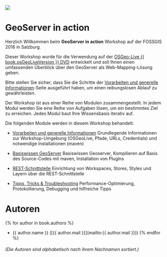 ![](assets/geoserver-logo.png)

# GeoServer in action

Herzlich Willkommen beim **GeoServer in action** Workshop auf der FOSSGIS 2016
in Salzburg.

Dieser Workshop wurde für die Verwendung auf der [OSGeo-Live {{ book.osGeoLiveVersion }} DVD](https://live.osgeo.org) entwickelt und soll Ihnen einen umfassenden Überblick über den GeoServer als
Web-Mapping-Lösung geben.

Bitte stellen Sie sicher, dass Sie die Schritte der
[Vorarbeiten und generelle Informationen](environment/README.md)-Seite ausgeführt
haben, um einen reibungslosen Ablauf zu gewährleisten.

Der Workshop ist aus einer Reihe von Modulen zusammengestellt. In jedem Modul werden Sie eine Reihe von Aufgaben lösen, um ein bestimmtes Ziel zu erreichen. Jedes Modul baut Ihre Wissensbasis iterativ auf.

Die folgenden Module werden in diesem Workshop behandelt:

* [Vorarbeiten und generelle Informationen](environment/README.md)
Grundlegende Informationen zur Workshop-Umgebung (OSGeoLive, Pfade, URLs, Credentials) und notwendige Installationen (maven)

* [Basiswissen GeoServer](basics/README.md)
Basiswissen Geoserver, Kompilieren auf Basis des Source-Codes mit maven, Installation von Plugins

* [REST-Schnittstelle](rest/README.md)
Einrichtung von Workspaces, Stores, Styles und Layern über die REST-Schnittstelle

* [Tipps, Tricks & Troubleshooting](troubleshooting/README.md)
Performance-Optimierung, Protokollierung, Debugging und hilfreiche Tipps

# Autoren

{% for author in book.authors %}
  - {{ author.name }} ([{{ author.mail }}](mailto:{{ author.mail }}))
{% endfor %}

###### (Die Autoren sind alphabetisch nach ihrem Nachnamen sortiert.)
